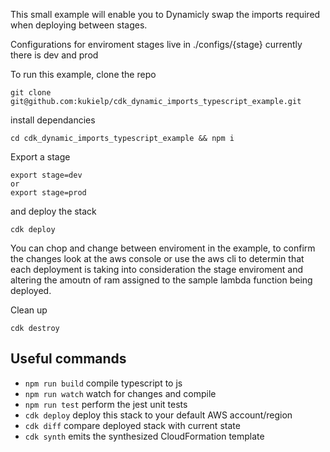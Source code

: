 This small example will enable you to Dynamicly swap the imports required when deploying between stages.

Configurations for enviroment stages live in ./configs/{stage} currently there is dev and prod

To run this example, clone the repo

```
git clone git@github.com:kukielp/cdk_dynamic_imports_typescript_example.git
```

install dependancies
```
cd cdk_dynamic_imports_typescript_example && npm i
```

Export a stage
```
export stage=dev 
or
export stage=prod
```

and deploy the stack
```
cdk deploy
```

You can chop and change between enviroment in the example, to confirm the changes look at the aws console or use the aws cli to determin that each deployment is taking into consideration the stage enviroment and altering the amoutn of ram assigned to the sample lambda function being deployed.

Clean up
```
cdk destroy
```


## Useful commands

* `npm run build`   compile typescript to js
* `npm run watch`   watch for changes and compile
* `npm run test`    perform the jest unit tests
* `cdk deploy`      deploy this stack to your default AWS account/region
* `cdk diff`        compare deployed stack with current state
* `cdk synth`       emits the synthesized CloudFormation template
